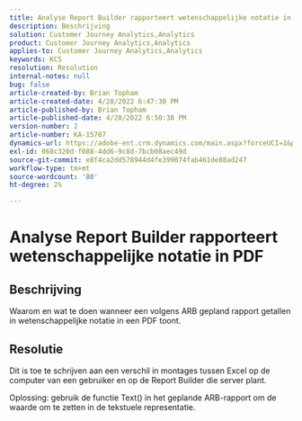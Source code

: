 ```yaml
---
title: Analyse Report Builder rapporteert wetenschappelijke notatie in PDF
description: Beschrijving
solution: Customer Journey Analytics,Analytics
product: Customer Journey Analytics,Analytics
applies-to: Customer Journey Analytics,Analytics
keywords: KCS
resolution: Resolution
internal-notes: null
bug: false
article-created-by: Brian Topham
article-created-date: 4/28/2022 6:47:30 PM
article-published-by: Brian Topham
article-published-date: 4/28/2022 6:50:38 PM
version-number: 2
article-number: KA-15787
dynamics-url: https://adobe-ent.crm.dynamics.com/main.aspx?forceUCI=1&pagetype=entityrecord&etn=knowledgearticle&id=e0a453a2-23c7-ec11-a7b6-0022480a1b03
exl-id: 068c320d-f088-4dd6-9c8d-7bcb08aec49d
source-git-commit: e8f4ca2dd578944d4fe399074fab461de88ad247
workflow-type: tm+mt
source-wordcount: '80'
ht-degree: 2%

---
```


# Analyse Report Builder rapporteert wetenschappelijke notatie in PDF

## Beschrijving


Waarom en wat te doen wanneer een volgens ARB gepland rapport getallen in wetenschappelijke notatie in een PDF toont.


## Resolutie


Dit is toe te schrijven aan een verschil in montages tussen Excel op de computer van een gebruiker en op de Report Builder die server plant.

Oplossing: gebruik de functie Text() in het geplande ARB-rapport om de waarde om te zetten in de tekstuele representatie.
